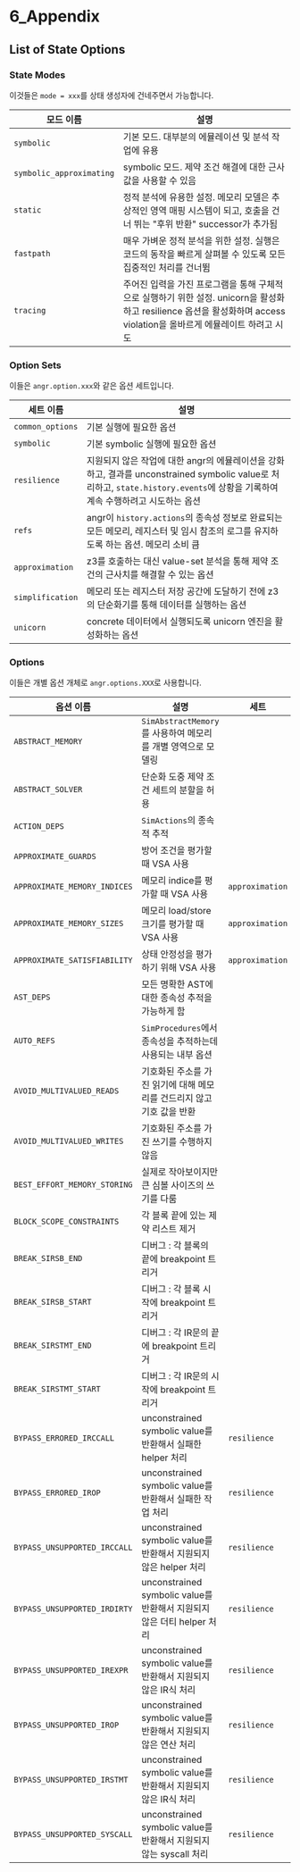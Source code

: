 # 6_Appendix

## List of State Options

### State Modes

이것들은 `mode = xxx`를 상태 생성자에 건네주면서 가능합니다.

| 모드 이름 | 설명 |
| --- | --- |
| `symbolic` | 기본 모드. 대부분의 에뮬레이션 및 분석 작업에 유용 |
| `symbolic_approximating` | symbolic 모드. 제약 조건 해결에 대한 근사값을 사용할 수 있음 | 
| `static` | 정적 분석에 유용한 설정. 메모리 모델은 추상적인 영역 매핑 시스템이 되고, 호출을 건너 뛰는 "후위 반환" successor가 추가됨 |
| `fastpath` | 매우 가벼운 정적 분석을 위한 설정. 실행은 코드의 동작을 빠르게 살펴볼 수 있도록 모든 집중적인 처리를 건너뜀 |
| `tracing` | 주어진 입력을 가진 프로그램을 통해 구체적으로 실행하기 위한 설정. unicorn을 활성화하고 resilience 옵션을 활성화하며 access violation을 올바르게 에뮬레이트 하려고 시도 |

### Option Sets

이들은 `angr.option.xxx`와 같은 옵션 세트입니다.

| 세트 이름 | 설명 |
| --- | --- |
| `common_options` | 기본 실행에 필요한 옵션 |
| `symbolic` | 기본 symbolic 실행에 필요한 옵션 |
| `resilience` | 지원되지 않은 작업에 대한 angr의 에뮬레이션을 강화하고, 결과를 unconstrained symbolic value로 처리하고, `state.history.events`에 상황을 기록하여 계속 수행하려고 시도하는 옵션 |
| `refs` | angr이 `history.actions`의 종속성 정보로 완료되는 모든 메모리, 레지스터 및 임시 참조의 로그를 유지하도록 하는 옵션. 메모리 소비 큼 |
| `approximation` | z3를 호출하는 대신 value-set 분석을 통해 제약 조건의 근사치를 해결할 수 있는 옵션 |
| `simplification` | 메모리 또는 레지스터 저장 공간에 도달하기 전에 z3의 단순화기를 통해 데이터를 실행하는 옵션 |
| `unicorn` | concrete 데이터에서 실행되도록 unicorn 엔진을 활성화하는 옵션 |

### Options

이들은 개별 옵션 개체로 `angr.options.XXX`로 사용합니다.

| 옵션 이름 | 설명 | 세트 | 모드 | 비고 |
| --- | --- | --- | --- | --- |
| `ABSTRACT_MEMORY` | `SimAbstractMemory`를 사용하여 메모리를 개별 영역으로 모델링 | | `static` | |
| `ABSTRACT_SOLVER` | 단순화 도중 제약 조건 세트의 분할을 허용 | | `static` | |
| `ACTION_DEPS` | `SimActions`의 종속적 추적 | | | |
| `APPROXIMATE_GUARDS` | 방어 조건을 평가할 때 VSA 사용 | | | |
| `APPROXIMATE_MEMORY_INDICES` | 메모리 indice를 평가할 때 VSA 사용 | `approximation` | `symbolic_approximating` | |
| `APPROXIMATE_MEMORY_SIZES` | 메모리 load/store 크기를 평가할 때 VSA 사용 | `approximation` | `symbolic_approximating` | |
| `APPROXIMATE_SATISFIABILITY` | 상태 안정성을 평가하기 위해 VSA 사용 |  `approximation` | `symbolic_approximating` | |
| `AST_DEPS` | 모든 명확한 AST에 대한 종속성 추적을 가능하게 함 | | | During execution |
| `AUTO_REFS` | `SimProcedures`에서 종속성을 추적하는데 사용되는 내부 옵션 | | | During execution |
| `AVOID_MULTIVALUED_READS` | 기호화된 주소를 가진 읽기에 대해 메모리를 건드리지 않고 기호 값을 반환 | | `fastpath` | |
| `AVOID_MULTIVALUED_WRITES` | 기호화된 주소를 가진 쓰기를 수행하지 않음 | | `fastpath` | |
| `BEST_EFFORT_MEMORY_STORING` | 실제로 작아보이지만 큰 심볼 사이즈의 쓰기를 다룸 | | `static`, `fastpath` | |
| `BLOCK_SCOPE_CONSTRAINTS` | 각 블록 끝에 있는 제약 리스트 제거 | | `static` | |
| `BREAK_SIRSB_END` | 디버그 : 각 블록의 끝에 breakpoint 트리거 | | | |
| `BREAK_SIRSB_START` | 디버그 : 각 블록 시작에 breakpoint 트리거 | | | |
| `BREAK_SIRSTMT_END` | 디버그 : 각 IR문의 끝에 breakpoint 트리거 | | | |
| `BREAK_SIRSTMT_START` | 디버그 : 각 IR문의 시작에 breakpoint 트리거 | | | |
| `BYPASS_ERRORED_IRCCALL` | unconstrained symbolic value를 반환해서 실패한 helper 처리 | `resilience` | `fastpath`, `tracing` | |
| `BYPASS_ERRORED_IROP` | unconstrained symbolic value를 반환해서 실패한 작업 처리 | `resilience` | `fastpath`, `tracing` | |
| `BYPASS_UNSUPPORTED_IRCCALL` | unconstrained symbolic value를 반환해서 지원되지 않은 helper 처리 | `resilience` | `fastpath`, `tracing` | |
| `BYPASS_UNSUPPORTED_IRDIRTY` | unconstrained symbolic value를 반환해서 지원되지 않은 더티 helper 처리 | `resilience` | `fastpath`, `tracing` | |
| `BYPASS_UNSUPPORTED_IREXPR` | unconstrained symbolic value를 반환해서 지원되지 않은 IR식 처리 | `resilience` | `fastpath`, `tracing` | |
| `BYPASS_UNSUPPORTED_IROP` | unconstrained symbolic value를 반환해서 지원되지 않은 연산 처리 | `resilience` | `fastpath`, `tracing` | |
| `BYPASS_UNSUPPORTED_IRSTMT` | unconstrained symbolic value를 반환해서 지원되지 않은 IR식 처리 | `resilience` | `fastpath`, `tracing` | |
| `BYPASS_UNSUPPORTED_SYSCALL` | unconstrained symbolic value를 반환해서 지원되지 않는 syscall 처리 | `resilience` | `fastpath`, `tracing` | |
